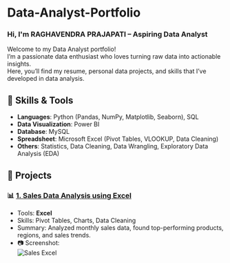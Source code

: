 # Data-Analyst-Portfolio

###  Hi, I'm RAGHAVENDRA PRAJAPATI – Aspiring Data Analyst
Welcome to my Data Analyst portfolio!  
I’m a passionate data enthusiast who loves turning raw data into actionable insights.  
Here, you’ll find my resume, personal data projects, and skills that I’ve developed in data analysis.



## 🧠 Skills & Tools

- **Languages**: Python (Pandas, NumPy, Matplotlib, Seaborn), SQL
- **Data Visualization**: Power BI
- **Database**: MySQL
- **Spreadsheet**: Microsoft Excel (Pivot Tables, VLOOKUP, Data Cleaning)
- **Others**: Statistics, Data Cleaning, Data Wrangling, Exploratory Data Analysis (EDA)

## 📂 Projects

### 📊 [1. Sales Data Analysis using Excel](projects/sales-analysis-project/)
- Tools: **Excel**
- Skills: Pivot Tables, Charts, Data Cleaning
- Summary: Analyzed monthly sales data, found top-performing products, regions, and sales trends.
- 📷 Screenshot:  
  ![Sales Excel](assets/sales_dashboard.png)

  
